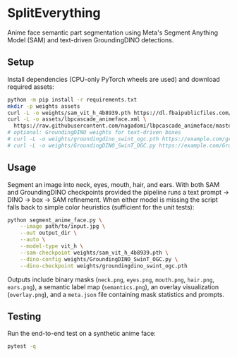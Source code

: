 # SplitEverything

Anime face semantic part segmentation using Meta's Segment Anything Model (SAM)
and text-driven GroundingDINO detections.

## Setup

Install dependencies (CPU-only PyTorch wheels are used) and download required assets:
```bash
python -m pip install -r requirements.txt
mkdir -p weights assets
curl -L -o weights/sam_vit_h_4b8939.pth https://dl.fbaipublicfiles.com/segment_anything/sam_vit_h_4b8939.pth
curl -L -o assets/lbpcascade_animeface.xml \
  https://raw.githubusercontent.com/nagadomi/lbpcascade_animeface/master/lbpcascade_animeface.xml
# optional: GroundingDINO weights for text-driven boxes
# curl -L -o weights/groundingdino_swint_ogc.pth https://example.com/groundingdino_swint_ogc.pth
# curl -L -o weights/GroundingDINO_SwinT_OGC.py https://example.com/GroundingDINO_SwinT_OGC.py
```

## Usage

Segment an image into neck, eyes, mouth, hair, and ears.  With both SAM and
GroundingDINO checkpoints provided the pipeline runs a text prompt → DINO → box
→ SAM refinement.  When either model is missing the script falls back to simple
color heuristics (sufficient for the unit tests):
```bash
python segment_anime_face.py \
    --image path/to/input.jpg \
    --out output_dir \
    --auto \
    --model-type vit_h \
    --sam-checkpoint weights/sam_vit_h_4b8939.pth \
    --dino-config weights/GroundingDINO_SwinT_OGC.py \
    --dino-checkpoint weights/groundingdino_swint_ogc.pth
```
Outputs include binary masks (`neck.png`, `eyes.png`, `mouth.png`, `hair.png`, `ears.png`),
a semantic label map (`semantics.png`), an overlay visualization (`overlay.png`),
and a `meta.json` file containing mask statistics and prompts.

## Testing

Run the end-to-end test on a synthetic anime face:
```bash
pytest -q
```
